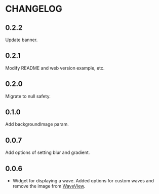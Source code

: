 # CHANGELOG

## 0.2.2

Update banner.

## 0.2.1

Modify README and web version example, etc.

## 0.2.0

Migrate to null safety.

## 0.1.0

Add backgroundImage param.

## 0.0.7

Add options of setting blur and gradient.

## 0.0.6

* Widget for displaying a wave. Added options for custom waves and remove the image from [WaveView](https://github.com/While1true/WaveView_flutter).
